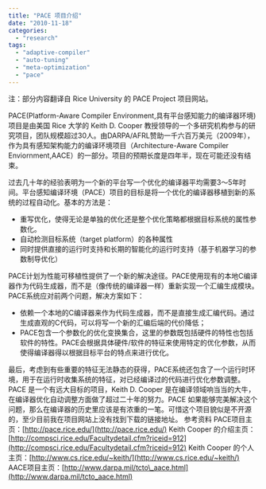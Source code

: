 ```yaml
---
title: "PACE 项目介绍"
date: "2010-11-18"
categories: 
  - "research"
tags: 
  - "adaptive-compiler"
  - "auto-tuning"
  - "meta-optimization"
  - "pace"
---
```


注：部分内容翻译自 Rice University 的 PACE Project 项目网站。

PACE(Platform-Aware Compiler Environment,具有平台感知能力的编译器环境)项目是由美国 Rice 大学的 Keith D. Cooper 教授领导的一个多研究机构参与的研究项目，团队规模超过30人。由DARPA/AFRL赞助一千六百万美元（2009年），作为具有感知架构能力的编译环境项目（Architecture-Aware Compiler Enviornment,AACE）的一部分。项目的预期长度是四年半，现在可能还没有结束。

过去几十年的经验表明为一个新的平台写一个优化的编译器平均需要3～5年时间。平台感知编译环境（PACE）项目的目标是将一个优化的编译器移植到新的系统的过程自动化。基本的方法是：

- 重写优化，使得无论是单独的优化还是整个优化策略都根据目标系统的属性参数化。
- 自动检测目标系统（target platform）的各种属性
- 同时提供直接的运行时支持和长期的智能化的运行时支持（基于机器学习的参数制导优化）

PACE计划为性能可移植性提供了一个新的解决途径。PACE使用现有的本地C编译器作为代码生成器，而不是（像传统的编译器一样）重新实现一个汇编生成模块。 PACE系统应对前两个问题，解决方案如下：

- 依赖一个本地的C编译器来作为代码生成器，而不是直接生成汇编代码。通过生成直观的C代码，可以将写一个新的汇编后端的代价降低；
- PACE包含一个参数化的优化变换集合，这里的参数既包括硬件的特性也包括软件的特性。PACE会根据具体硬件/软件的特征来使用特定的优化参数，从而使得编译器得以根据目标平台的特点来进行优化。

最后，考虑到有些重要的特征无法静态的获得，PACE系统还包含了一个运行时环境，用于在运行时收集系统的特征，对已经编译过的代码进行优化参数调整。 PACE 是一个有远大目标的项目，Keith D. Cooper 是在编译领域响当当的大牛，在编译器优化自动调整方面做了超过二十年的努力。PACE 如果能够完美解决这个问题，那么在编译器的历史里应该是有浓重的一笔。可惜这个项目貌似是不开源的，至少目前我在项目网站上没有找到下载的链接地址。 参考资料 PACE项目主页：[http://pace.rice.edu/](http://pace.rice.edu/) Keith Cooper 的介绍主页：[http://compsci.rice.edu/Facultydetail.cfm?riceid=912](http://compsci.rice.edu/Facultydetail.cfm?riceid=912) Keith Cooper 的个人主页：[http://www.cs.rice.edu/~keith/](http://www.cs.rice.edu/~keith/) AACE项目主页：[http://www.darpa.mil/tcto\_aace.html](http://www.darpa.mil/tcto_aace.html)
